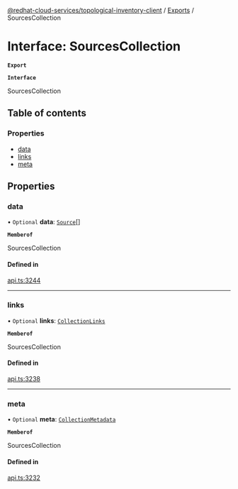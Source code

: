 [@redhat-cloud-services/topological-inventory-client](../README.md) / [Exports](../modules.md) / SourcesCollection

# Interface: SourcesCollection

**`Export`**

**`Interface`**

SourcesCollection

## Table of contents

### Properties

- [data](SourcesCollection.md#data)
- [links](SourcesCollection.md#links)
- [meta](SourcesCollection.md#meta)

## Properties

### data

• `Optional` **data**: [`Source`](Source.md)[]

**`Memberof`**

SourcesCollection

#### Defined in

[api.ts:3244](https://github.com/RedHatInsights/javascript-clients/blob/master/packages/topological-inventory/api.ts#L3244)

___

### links

• `Optional` **links**: [`CollectionLinks`](CollectionLinks.md)

**`Memberof`**

SourcesCollection

#### Defined in

[api.ts:3238](https://github.com/RedHatInsights/javascript-clients/blob/master/packages/topological-inventory/api.ts#L3238)

___

### meta

• `Optional` **meta**: [`CollectionMetadata`](CollectionMetadata.md)

**`Memberof`**

SourcesCollection

#### Defined in

[api.ts:3232](https://github.com/RedHatInsights/javascript-clients/blob/master/packages/topological-inventory/api.ts#L3232)
